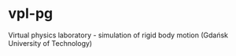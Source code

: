 vpl-pg
======

Virtual physics laboratory - simulation of rigid body motion (Gdańsk University of Technology)
